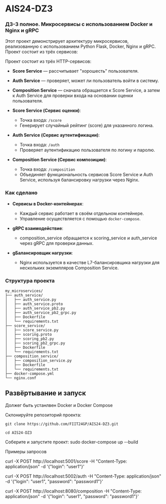 # AIS24-DZ3

### ДЗ-3 полное. Микросервисы с использованием Docker и Nginx и gRPC

Этот проект демонстрирует архитектуру микросервисов, реализованную с использованием Python Flask, Docker,  Nginx и gRPC. Проект состоит из трёх сервисов:

Проект состоит из трёх HTTP-сервисов:

- **Score Service** — рассчитывает "хорошесть" пользователя.
- **Auth Service** — проверяет, может ли пользователь войти в систему.
- **Composition Service** — сначала обращается к Score Service, а затем к Auth Service для проверки входа на основании оценки пользователя.

- **Score Service (Сервис оценки)**:
  - Точка входа: `/score`
  - Генерирует случайный рейтинг (score) для указанного логина.

- **Auth Service (Сервис аутентификации)**:
  - Точка входа: `/auth`
  - Проверяет аутентификацию пользователя по логину и паролю.

- **Composition Service (Сервис композиции)**:
  - Точка входа: `/composition`
  - Объединяет функциональность сервисов Score Service и Auth Service, используя балансировку нагрузки через Nginx.

### Как сделано

- **Сервисы в Docker-контейнерах**:
  - Каждый сервис работает в своём отдельном контейнере.
  - Управление осуществляется с помощью `docker-compose`.
  
- **gRPC взаимодействие**:
  - composition_service обращается к scoring_service и auth_service через gRPC для проверки данных.

- **gБалансировщик нагрузки**:
  - Nginx используется в качестве L7-балансировщика нагрузки для нескольких экземпляров Composition Service.


### Структура проекта
```
my_microservices/
├── auth_service/
│   ├── auth_service.py
│   ├── auth_service.proto
│   ├── auth_service_pb2.py
│   ├── auth_service_pb2_grpc.py
│   ├── Dockerfile
│   └── requirements.txt
├── score_service/
│   ├── score_service.py
│   ├── scoring.proto
│   ├── scoring_pb2.py
│   ├── scoring_pb2_grpc.py
│   ├── Dockerfile
│   └── requirements.txt
├── composition_service/
│   ├── composition_service.py
│   ├── Dockerfile
│   └── requirements.txt
├── docker-compose.yml
└── nginx.conf

```

## Развёртывание и запуск

Должег быть устанлвен Docker и Docker Compose

Склонируйте репозиторий проекта:

	git clone https://github.com/FIIT24GP/AIS24-DZ3.git
	
	cd AIS24-DZ3

Соберите и запустите проект:
    sudo docker-compose up --build

Примеры запросов

curl -X POST http://localhost:5001/score -H "Content-Type: application/json" -d '{"login": "user1"}'

curl -X POST http://localhost:5002/auth -H "Content-Type: application/json" -d '{"login": "user1", "password": "password1"}'

curl -X POST http://localhost:8080/composition -H "Content-Type: application/json" -d '{"login": "user1", "password": "password1"}'




